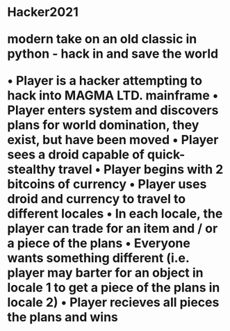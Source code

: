 <h1> Hacker2021
<p>  modern take on an old classic in python - hack in and save the world 

• Player is a hacker attempting to hack into MAGMA LTD. mainframe 
• Player enters system and discovers plans for world domination, they exist, but have been moved
• Player sees a droid capable of quick-stealthy travel
• Player begins with 2 bitcoins of currency 
• Player uses droid and currency to travel to different locales 
• In each locale, the player can trade for an item and / or a piece of the plans
• Everyone wants something different (i.e. player may barter for an object in locale 1 to get a piece of the plans in locale 2)
• Player recieves all pieces the plans and wins 

